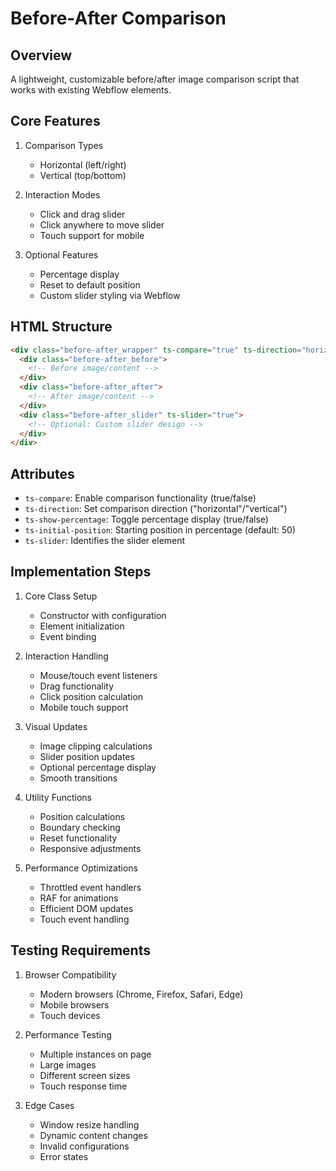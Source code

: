 # Before-After Comparison

## Overview
A lightweight, customizable before/after image comparison script that works with existing Webflow elements.

## Core Features
1. Comparison Types
   - Horizontal (left/right)
   - Vertical (top/bottom)

2. Interaction Modes
   - Click and drag slider
   - Click anywhere to move slider
   - Touch support for mobile

3. Optional Features
   - Percentage display
   - Reset to default position
   - Custom slider styling via Webflow

## HTML Structure
```html
<div class="before-after_wrapper" ts-compare="true" ts-direction="horizontal" ts-show-percentage="true">
  <div class="before-after_before">
    <!-- Before image/content -->
  </div>
  <div class="before-after_after">
    <!-- After image/content -->
  </div>
  <div class="before-after_slider" ts-slider="true">
    <!-- Optional: Custom slider design -->
  </div>
</div>
```

## Attributes
- `ts-compare`: Enable comparison functionality (true/false)
- `ts-direction`: Set comparison direction ("horizontal"/"vertical")
- `ts-show-percentage`: Toggle percentage display (true/false)
- `ts-initial-position`: Starting position in percentage (default: 50)
- `ts-slider`: Identifies the slider element

## Implementation Steps
1. Core Class Setup
   - Constructor with configuration
   - Element initialization
   - Event binding

2. Interaction Handling
   - Mouse/touch event listeners
   - Drag functionality
   - Click position calculation
   - Mobile touch support

3. Visual Updates
   - Image clipping calculations
   - Slider position updates
   - Optional percentage display
   - Smooth transitions

4. Utility Functions
   - Position calculations
   - Boundary checking
   - Reset functionality
   - Responsive adjustments

5. Performance Optimizations
   - Throttled event handlers
   - RAF for animations
   - Efficient DOM updates
   - Touch event handling

## Testing Requirements
1. Browser Compatibility
   - Modern browsers (Chrome, Firefox, Safari, Edge)
   - Mobile browsers
   - Touch devices

2. Performance Testing
   - Multiple instances on page
   - Large images
   - Different screen sizes
   - Touch response time

3. Edge Cases
   - Window resize handling
   - Dynamic content changes
   - Invalid configurations
   - Error states 